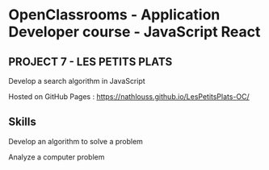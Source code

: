 # OpenClassrooms - Application Developer course - JavaScript React

## PROJECT 7 - LES PETITS PLATS


Develop a search algorithm in JavaScript

Hosted on GitHub Pages : https://nathlouss.github.io/LesPetitsPlats-OC/

## Skills

Develop an algorithm to solve a problem

Analyze a computer problem

